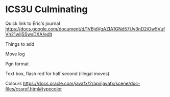 # ICS3U Culminating

Quick link to Eric's journal
https://docs.google.com/document/d/1VBjdVgAZIA1GNd57Uv3nD2iOw5VufVh21wIjSSwsDXA/edit

Things to add

Move log

Pgn format

Text box, flash red for half second (illegal moves)

Colours
https://docs.oracle.com/javafx/2/api/javafx/scene/doc-files/cssref.html#typecolor
